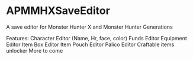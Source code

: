 # APMMHXSaveEditor
A save editor for Monster Hunter X and Monster Hunter Generations

Features:
Character Editor (Name, Hr, face, color)
Funds Editor
Equipment Editor
Item Box Editor
Item Pouch Editor
Palico Editor
Craftable items unlocker
More to come
